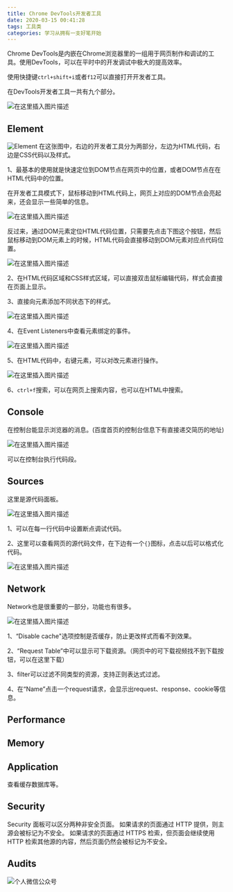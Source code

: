```yaml
---
title: Chrome DevTools开发者工具
date: 2020-03-15 00:41:28
tags: 工具类
categories: 学习从拥有一支好笔开始
---
```


Chrome DevTools是内嵌在Chrome浏览器里的一组用于网页制作和调试的工具。使用DevTools，可以在平时中的开发调试中极大的提高效率。

使用快捷键`ctrl+shift+i`或者`f12`可以直接打开开发者工具。

在DevTools开发者工具一共有九个部分。

![在这里插入图片描述](https://img-blog.csdnimg.cn/20200315005714556.png?x-oss-process=image/watermark,type_ZmFuZ3poZW5naGVpdGk,shadow_10,text_aHR0cHM6Ly9ibG9nLmNzZG4ubmV0L3FxXzQxOTA3ODA2,size_16,color_FFFFFF,t_70)
## Element
![Element](https://img-blog.csdnimg.cn/20200315005627216.png?x-oss-process=image/watermark,type_ZmFuZ3poZW5naGVpdGk,shadow_10,text_aHR0cHM6Ly9ibG9nLmNzZG4ubmV0L3FxXzQxOTA3ODA2,size_16,color_FFFFFF,t_70)
在这张图中，右边的开发者工具分为两部分，左边为HTML代码，右边是CSS代码以及样式。

1、最基本的使用就是快速定位到DOM节点在网页中的位置，或者DOM节点在在HTML代码中的位置。

在开发者工具模式下，鼠标移动到HTML代码上，网页上对应的DOM节点会亮起来，还会显示一些简单的信息。

![在这里插入图片描述](https://img-blog.csdnimg.cn/20200315005740292.png)

反过来，通过DOM元素定位HTML代码位置，只需要先点击下图这个按钮，然后鼠标移动到DOM元素上的时候，HTML代码会直接移动到DOM元素对应点代码位置。

![在这里插入图片描述](https://img-blog.csdnimg.cn/20200315005807562.png)

2、在HTML代码区域和CSS样式区域，可以直接双击鼠标编辑代码，样式会直接在页面上显示。

3、直接向元素添加不同状态下的样式。

![在这里插入图片描述](https://img-blog.csdnimg.cn/20200315005833154.png?x-oss-process=image/watermark,type_ZmFuZ3poZW5naGVpdGk,shadow_10,text_aHR0cHM6Ly9ibG9nLmNzZG4ubmV0L3FxXzQxOTA3ODA2,size_16,color_FFFFFF,t_70)

4、在Event Listeners中查看元素绑定的事件。

![在这里插入图片描述](https://img-blog.csdnimg.cn/20200315005849329.png?x-oss-process=image/watermark,type_ZmFuZ3poZW5naGVpdGk,shadow_10,text_aHR0cHM6Ly9ibG9nLmNzZG4ubmV0L3FxXzQxOTA3ODA2,size_16,color_FFFFFF,t_70)

5、在HTML代码中，右键元素，可以对改元素进行操作。

![在这里插入图片描述](https://img-blog.csdnimg.cn/20200315005908696.png?x-oss-process=image/watermark,type_ZmFuZ3poZW5naGVpdGk,shadow_10,text_aHR0cHM6Ly9ibG9nLmNzZG4ubmV0L3FxXzQxOTA3ODA2,size_16,color_FFFFFF,t_70)

6、`ctrl+f`搜索，可以在网页上搜索内容，也可以在HTML中搜索。

## Console

在控制台能显示浏览器的消息。(百度首页的控制台信息下有直接递交简历的地址)

![在这里插入图片描述](https://img-blog.csdnimg.cn/20200315005923719.png?x-oss-process=image/watermark,type_ZmFuZ3poZW5naGVpdGk,shadow_10,text_aHR0cHM6Ly9ibG9nLmNzZG4ubmV0L3FxXzQxOTA3ODA2,size_16,color_FFFFFF,t_70)

可以在控制台执行代码段。

## Sources

这里是源代码面板。

![在这里插入图片描述](https://img-blog.csdnimg.cn/20200315005946471.png?x-oss-process=image/watermark,type_ZmFuZ3poZW5naGVpdGk,shadow_10,text_aHR0cHM6Ly9ibG9nLmNzZG4ubmV0L3FxXzQxOTA3ODA2,size_16,color_FFFFFF,t_70)

1、可以在每一行代码中设置断点调试代码。

2、这里可以查看网页的源代码文件，在下边有一个`{}`图标，点击以后可以格式化代码。

![在这里插入图片描述](https://img-blog.csdnimg.cn/20200315005959645.png?x-oss-process=image/watermark,type_ZmFuZ3poZW5naGVpdGk,shadow_10,text_aHR0cHM6Ly9ibG9nLmNzZG4ubmV0L3FxXzQxOTA3ODA2,size_16,color_FFFFFF,t_70)

## Network

Network也是很重要的一部分，功能也有很多。

![在这里插入图片描述](https://img-blog.csdnimg.cn/20200315010011459.png?x-oss-process=image/watermark,type_ZmFuZ3poZW5naGVpdGk,shadow_10,text_aHR0cHM6Ly9ibG9nLmNzZG4ubmV0L3FxXzQxOTA3ODA2,size_16,color_FFFFFF,t_70)

1、“Disable cache"选项控制是否缓存，防止更改样式而看不到效果。

2、“Request Table”中可以显示可下载资源。（网页中的可下载视频找不到下载按钮，可以在这里下载）

3、filter可以过滤不同类型的资源，支持正则表达式过滤。

4、在“Name”点击一个request请求，会显示出request、response、cookie等信息。

## Performance

## Memory

## Application

查看缓存数据库等。

## Security

Security 面板可以区分两种非安全页面。
如果请求的页面通过 HTTP 提供，则主源会被标记为不安全。
如果请求的页面通过 HTTPS 检索，但页面会继续使用 HTTP 检索其他源的内容，然后页面仍然会被标记为不安全。 

## Audits

![个人微信公众号](https://img-blog.csdnimg.cn/20200402001106322.jpg?x-oss-process=image/watermark,type_ZmFuZ3poZW5naGVpdGk,shadow_10,text_aHR0cHM6Ly9ibG9nLmNzZG4ubmV0L3FxXzQxOTA3ODA2,size_16,color_FFFFFF,t_70)